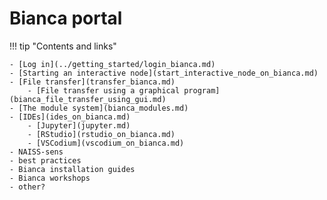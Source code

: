 # Bianca portal

!!! tip "Contents and links"

    - [Log in](../getting_started/login_bianca.md)
    - [Starting an interactive node](start_interactive_node_on_bianca.md)
    - [File transfer](transfer_bianca.md)
        - [File transfer using a graphical program](bianca_file_transfer_using_gui.md)
    - [The module system](bianca_modules.md)
    - [IDEs](ides_on_bianca.md)
        - [Jupyter](jupyter.md)
        - [RStudio](rstudio_on_bianca.md)
        - [VSCodium](vscodium_on_bianca.md)
    - NAISS-sens
    - best practices
    - Bianca installation guides
    - Bianca workshops
    - other?
